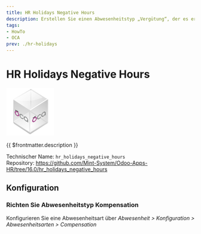 ```yaml
---
title: HR Holidays Negative Hours
description: Erstellen Sie einen Abwesenheitstyp „Vergütung“, der es ermöglicht, Abwesenheitsanträge zu erstellen, die zu negativen Überstunden führen
tags:
- HowTo
- OCA
prev: ./hr-holidays
---
```


# HR Holidays Negative Hours
![icon_oca_app](attachments/icon_oca_app.png)

{{ $frontmatter.description }}

Technischer Name: `hr_holidays_negative_hours`\
Repository: <https://github.com/Mint-System/Odoo-Apps-HR/tree/16.0/hr_holidays_negative_hours>

## Konfiguration

### Richten Sie Abwesenheitstyp Kompensation

Konfigurieren Sie eine Abwesenheitsart über *Abwesenheit > Konfiguration > Abwesenheitsarten > Compensation*
